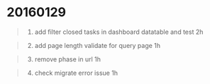 20160129
===

> 1. add filter closed tasks in dashboard datatable  and test 2h

> 2. add page length validate for query page 1h

> 3. remove phase in url 1h

> 4. check migrate error issue  1h
    
